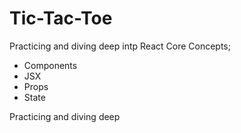 # Tic-Tac-Toe

Practicing and diving deep intp React Core Concepts; 
- Components
- JSX
- Props
- State


Practicing and diving deep 



